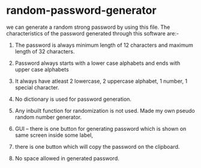# random-password-generator
we can generate a random strong password by using this file.
The characteristics of the password generated through this software are:-

1) The password is always minimum length of 12 characters and 
maximum length of 32 characters.

2) Password always starts with a lower case alphabets and ends with 
upper case alphabets

3) It always have atleast 2 lowercase, 2 uppercase alphabet, 1 number, 1 
special character.

4) No dictionary is used for password generation.

5) Any inbuilt function for randomization is not used. Made my own pseudo 
random number generator.

6) GUI – there is one button for generating password which is shown on same
 screen inside some label,

7) there is one button which will copy the password on the clipboard.

8) No space allowed in generated password.
